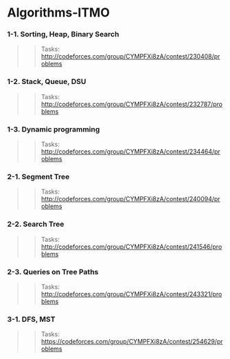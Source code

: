 # Algorithms-ITMO

### 1-1. Sorting, Heap, Binary Search
> > Tasks: http://codeforces.com/group/CYMPFXi8zA/contest/230408/problems  

### 1-2. Stack, Queue, DSU
> > Tasks: http://codeforces.com/group/CYMPFXi8zA/contest/232787/problems  

### 1-3. Dynamic programming
> > Tasks: http://codeforces.com/group/CYMPFXi8zA/contest/234464/problems  

### 2-1. Segment Tree
> > Tasks: http://codeforces.com/group/CYMPFXi8zA/contest/240094/problems  

### 2-2. Search Tree
> > Tasks: http://codeforces.com/group/CYMPFXi8zA/contest/241546/problems   
 
### 2-3. Queries on Tree Paths
> > Tasks: http://codeforces.com/group/CYMPFXi8zA/contest/243321/problems  

### 3-1. DFS, MST
> > Tasks: https://codeforces.com/group/CYMPFXi8zA/contest/254629/problems  



